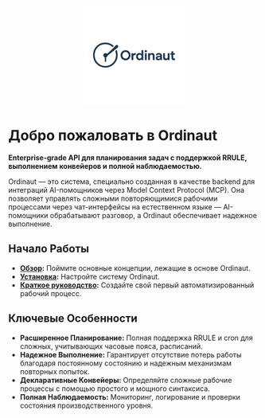 <div align="center">
  <a href="https://github.com/yoda-digital/ordinaut" target="_blank" rel="noopener">
    <picture>
      <source media="(prefers-color-scheme: dark)" srcset="https://raw.githubusercontent.com/yoda-digital/ordinaut/main/docs/assets/ordinaut_logo_white.png">
      <source media="(prefers-color-scheme: light)" srcset="https://raw.githubusercontent.com/yoda-digital/ordinaut/main/docs/assets/ordinaut_logo.png">
      <img alt="Ordinaut Logo" src="https://raw.githubusercontent.com/yoda-digital/ordinaut/main/docs/assets/ordinaut_logo.png" width="200" height="auto">
    </picture>
  </a>
</div>

# Добро пожаловать в Ordinaut

**Enterprise-grade API для планирования задач с поддержкой RRULE, выполнением конвейеров и полной наблюдаемостью.**

Ordinaut — это система, специально созданная в качестве backend для интеграций AI-помощников через Model Context Protocol (MCP). Она позволяет управлять сложными повторяющимися рабочими процессами через чат-интерфейсы на естественном языке — AI-помощники обрабатывают разговор, а Ordinaut обеспечивает надежное выполнение.

## Начало Работы

- **[Обзор](getting-started/overview.md):** Поймите основные концепции, лежащие в основе Ordinaut.
- **[Установка](getting-started/installation.md):** Настройте систему Ordinaut.
- **[Краткое руководство](getting-started/quick-start.md):** Создайте свой первый автоматизированный рабочий процесс.

## Ключевые Особенности

- **Расширенное Планирование:** Полная поддержка RRULE и cron для сложных, учитывающих часовые пояса, расписаний.
- **Надежное Выполнение:** Гарантирует отсутствие потерь работы благодаря постоянному состоянию и надежным механизмам повторных попыток.
- **Декларативные Конвейеры:** Определяйте сложные рабочие процессы с помощью простого и мощного синтаксиса.
- **Полная Наблюдаемость:** Мониторинг, логирование и проверки состояния производственного уровня.